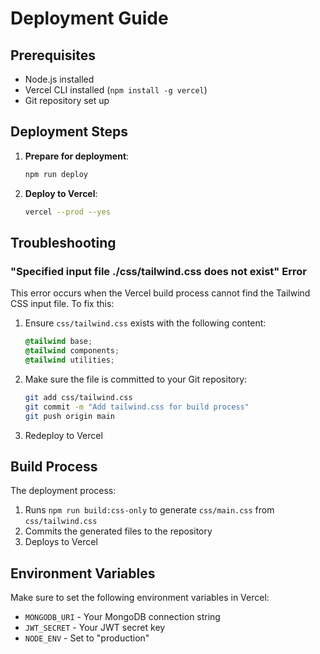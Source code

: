 # Deployment Guide

## Prerequisites
- Node.js installed
- Vercel CLI installed (`npm install -g vercel`)
- Git repository set up

## Deployment Steps

1. **Prepare for deployment**:
   ```bash
   npm run deploy
   ```

2. **Deploy to Vercel**:
   ```bash
   vercel --prod --yes
   ```

## Troubleshooting

### "Specified input file ./css/tailwind.css does not exist" Error

This error occurs when the Vercel build process cannot find the Tailwind CSS input file. To fix this:

1. Ensure `css/tailwind.css` exists with the following content:
   ```css
   @tailwind base;
   @tailwind components;
   @tailwind utilities;
   ```

2. Make sure the file is committed to your Git repository:
   ```bash
   git add css/tailwind.css
   git commit -m "Add tailwind.css for build process"
   git push origin main
   ```

3. Redeploy to Vercel

## Build Process

The deployment process:
1. Runs `npm run build:css-only` to generate `css/main.css` from `css/tailwind.css`
2. Commits the generated files to the repository
3. Deploys to Vercel

## Environment Variables

Make sure to set the following environment variables in Vercel:
- `MONGODB_URI` - Your MongoDB connection string
- `JWT_SECRET` - Your JWT secret key
- `NODE_ENV` - Set to "production"
